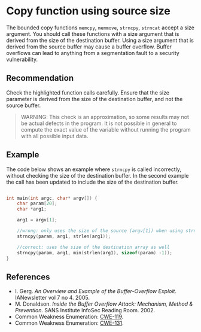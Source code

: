 # Copy function using source size
The bounded copy functions `memcpy`, `memmove`, `strncpy`, `strncat` accept a size argument. You should call these functions with a size argument that is derived from the size of the destination buffer. Using a size argument that is derived from the source buffer may cause a buffer overflow. Buffer overflows can lead to anything from a segmentation fault to a security vulnerability.


## Recommendation
Check the highlighted function calls carefully. Ensure that the size parameter is derived from the size of the destination buffer, and not the source buffer.

> WARNING: This check is an approximation, so some results may not be actual defects in the program. It is not possible in general to compute the exact value of the variable without running the program with all possible input data.

## Example
The code below shows an example where `strncpy` is called incorrectly, without checking the size of the destination buffer. In the second example the call has been updated to include the size of the destination buffer.


```cpp

int main(int argc, char* argv[]) {
	char param[20];
	char *arg1;

	arg1 = argv[1];

	//wrong: only uses the size of the source (argv[1]) when using strncpy
	strncpy(param, arg1, strlen(arg1));

	//correct: uses the size of the destination array as well
	strncpy(param, arg1, min(strlen(arg1), sizeof(param) -1));
}

```

## References
* I. Gerg. *An Overview and Example of the Buffer-Overflow Exploit*. IANewsletter vol 7 no 4. 2005.
* M. Donaldson. *Inside the Buffer Overflow Attack: Mechanism, Method &amp; Prevention*. SANS Institute InfoSec Reading Room. 2002.
* Common Weakness Enumeration: [CWE-119](https://cwe.mitre.org/data/definitions/119.html).
* Common Weakness Enumeration: [CWE-131](https://cwe.mitre.org/data/definitions/131.html).
